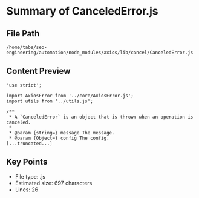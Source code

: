 # Summary of CanceledError.js
  
## File Path
`/home/tabs/seo-engineering/automation/node_modules/axios/lib/cancel/CanceledError.js`

## Content Preview
```
'use strict';

import AxiosError from '../core/AxiosError.js';
import utils from '../utils.js';

/**
 * A `CanceledError` is an object that is thrown when an operation is canceled.
 *
 * @param {string=} message The message.
 * @param {Object=} config The config.
[...truncated...]
```

## Key Points
- File type: .js
- Estimated size: 697 characters
- Lines: 26
